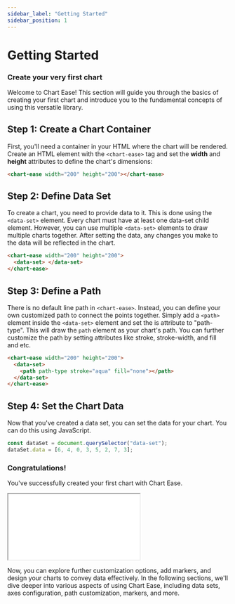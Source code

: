 ```yaml
---
sidebar_label: "Getting Started"
sidebar_position: 1
---
```


# Getting Started

### Create your very first chart

Welcome to Chart Ease! This section will guide you through the basics of creating your first chart and introduce you to the fundamental concepts of using this versatile library.

## Step 1: Create a Chart Container

First, you'll need a container in your HTML where the chart will be rendered. Create an HTML element with the `<chart-ease>` tag and set the **width** and **height** attributes to define the chart's dimensions:

```html
<chart-ease width="200" height="200"></chart-ease>
```

## Step 2: Define Data Set

To create a chart, you need to provide data to it. This is done using the `<data-set>` element. Every chart must have at least one data-set child element. However, you can use multiple `<data-set>` elements to draw multiple charts together. After setting the data, any changes you make to the data will be reflected in the chart.

```html
<chart-ease width="200" height="200">
  <data-set> </data-set>
</chart-ease>
```

## Step 3: Define a Path

There is no default line path in `<chart-ease>`. Instead, you can define your own customized path to connect the points together. Simply add a `<path>` element inside the `<data-set>` element and set the is attribute to "path-type". This will draw the `path` element as your chart's path. You can further customize the path by setting attributes like stroke, stroke-width, and fill and etc.

```html
<chart-ease width="200" height="200">
  <data-set>
    <path path-type stroke="aqua" fill="none"></path>
  </data-set>
</chart-ease>
```

## Step 4: Set the Chart Data

Now that you've created a data set, you can set the data for your chart. You can do this using JavaScript.

```javascript
const dataSet = document.querySelector("data-set");
dataSet.data = [6, 4, 0, 3, 5, 2, 7, 3];
```

### Congratulations!

You've successfully created your first chart with Chart Ease.

<iframe src="/samples/path.html" style={{ width: '250px', height: '250px' }}></iframe>

Now, you can explore further customization options, add markers, and design your charts to convey data effectively. In the following sections, we'll dive deeper into various aspects of using Chart Ease, including data sets, axes configuration, path customization, markers, and more.
